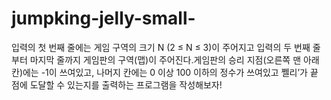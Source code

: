 # jumpking-jelly-small-
입력의 첫 번째 줄에는 게임 구역의 크기 N (2 ≤ N ≤ 3)이 주어지고 입력의 두 번째 줄부터 마지막 줄까지 게임판의 구역(맵)이 주어진다.게임판의 승리 지점(오른쪽 맨 아래 칸)에는 -1이 쓰여있고, 나머지 칸에는 0 이상 100 이하의 정수가 쓰여있고 쩰리’가 끝 점에 도달할 수 있는지를 출력하는 프로그램을 작성해보자!
